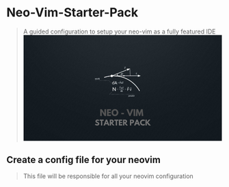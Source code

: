 # Neo-Vim-Starter-Pack

>A guided configuration  to setup your neo-vim as a fully featured IDE
>![Project Banner](./Images/Repo-Banner.png)

## Create a config file for your neovim
> This file will be responsible for all your neovim configuration
